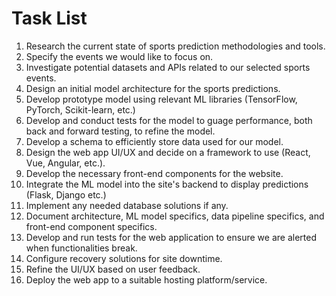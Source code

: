 # Task List

1. Research the current state of sports prediction methodologies and tools.
2. Specify the events we would like to focus on.
3. Investigate potential datasets and APIs related to our selected sports events.
4. Design an initial model architecture for the sports predictions.
5. Develop prototype model using relevant ML libraries (TensorFlow, PyTorch, Scikit-learn, etc.)
6. Develop and conduct tests for the model to guage performance, both back and forward testing, to refine the model.
7. Develop a schema to efficiently store data used for our model.
8. Design the web app UI/UX and decide on a framework to use (React, Vue, Angular, etc.).
9. Develop the necessary front-end components for the website.
10. Integrate the ML model into the site's backend to display predictions (Flask, Django etc.)
11. Implement any needed database solutions if any.
12. Document architecture, ML model specifics, data pipeline specifics, and front-end component specifics.
13. Develop and run tests for the web application to ensure we are alerted when functionalities break.
14. Configure recovery solutions for site downtime. 
15. Refine the UI/UX based on user feedback.
16. Deploy the web app to a suitable hosting platform/service. 